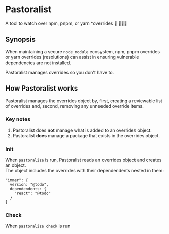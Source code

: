 # Pastoralist

A tool to watch over npm, pnpm, or yarn \*overrides 🐑 👩🏽‍🌾

## Synopsis

When maintaining a secure `node_module` ecosystem, npm, pnpm overrides or yarn overrides (resolutions) can assist in ensuring vulnerable dependencies are not installed.

Pastoralist manages overrides so you don't have to.

## How Pastoralist works

Pastoralist manages the overrides object by, first, creating a reviewable list of overrides and, second, removing any unneeded override items.
### Key notes

1. Pastoralist does **not** manage what is added to an overrides object.
2. Pastoralist **does** manage a package that exists in the overrides object.

### Init

When `pastoralize` is run, Pastoralist reads an overrides object and creates an object.<br>
The object includes the overrides with their dependendents nested in them:

```
"immer": {
  version: "@todo",
  dependendents: {
    "react": "@todo"
  }
}
```

### Check

When `pastoralize check` is run
